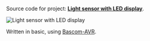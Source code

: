 Source code for project: **[Light sensor with LED display](https://www.uctrl.net/projects/75/avr/light-sensor-with-led-display)**.

![Light sensor with LED display](https://images.uctrl.net/sized/width/md/73/3/373-width-md.jpeg)

Written in basic, using [Bascom-AVR](http://www.mcselec.com/).
